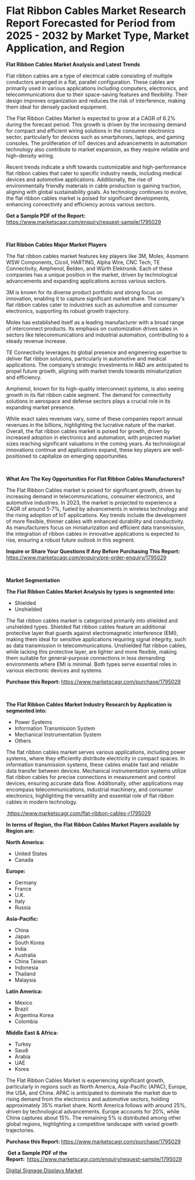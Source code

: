 <p><h1>Flat Ribbon Cables Market Research Report Forecasted for Period from 2025 -  2032 by Market Type, Market Application, and Region</h1></p><p><strong>Flat Ribbon Cables Market Analysis and Latest Trends</strong></p>
<p><p>Flat ribbon cables are a type of electrical cable consisting of multiple conductors arranged in a flat, parallel configuration. These cables are primarily used in various applications including computers, electronics, and telecommunications due to their space-saving features and flexibility. Their design improves organization and reduces the risk of interference, making them ideal for densely packed equipment.</p><p>The Flat Ribbon Cables Market is expected to grow at a CAGR of 6.2% during the forecast period. This growth is driven by the increasing demand for compact and efficient wiring solutions in the consumer electronics sector, particularly for devices such as smartphones, laptops, and gaming consoles. The proliferation of IoT devices and advancements in automation technology also contribute to market expansion, as they require reliable and high-density wiring.</p><p>Recent trends indicate a shift towards customizable and high-performance flat ribbon cables that cater to specific industry needs, including medical devices and automotive applications. Additionally, the rise of environmentally friendly materials in cable production is gaining traction, aligning with global sustainability goals. As technology continues to evolve, the flat ribbon cables market is poised for significant developments, enhancing connectivity and efficiency across various sectors.</p></p>
<p><strong>Get a Sample PDF of the Report:&nbsp;</strong> <a href="https://www.marketscagr.com/enquiry/request-sample/1795029?utm_campaign=3442&utm_medium=2&utm_source=Github&utm_content=ia&utm_term=06042025&utm_id=flat-ribbon-cables">https://www.marketscagr.com/enquiry/request-sample/1795029</a></p>
<p>&nbsp;</p>
<p><strong>Flat Ribbon Cables Major Market Players</strong></p>
<p><p>The flat ribbon cables market features key players like 3M, Molex, Assmann WSW Components, Cicoil, HARTING, Alpha Wire, CNC Tech, TE Connectivity, Amphenol, Belden, and Würth Elektronik. Each of these companies has a unique position in the market, driven by technological advancements and expanding applications across various sectors.</p><p>3M is known for its diverse product portfolio and strong focus on innovation, enabling it to capture significant market share. The company's flat ribbon cables cater to industries such as automotive and consumer electronics, supporting its robust growth trajectory.</p><p>Molex has established itself as a leading manufacturer with a broad range of interconnect products. Its emphasis on customization drives sales in sectors like telecommunications and industrial automation, contributing to a steady revenue increase.</p><p>TE Connectivity leverages its global presence and engineering expertise to deliver flat ribbon solutions, particularly in automotive and medical applications. The company’s strategic investments in R&D are anticipated to propel future growth, aligning with market trends towards miniaturization and efficiency.</p><p>Amphenol, known for its high-quality interconnect systems, is also seeing growth in its flat ribbon cable segment. The demand for connectivity solutions in aerospace and defense sectors plays a crucial role in its expanding market presence.</p><p>While exact sales revenues vary, some of these companies report annual revenues in the billions, highlighting the lucrative nature of the market. Overall, the flat ribbon cables market is poised for growth, driven by increased adoption in electronics and automation, with projected market sizes reaching significant valuations in the coming years. As technological innovations continue and applications expand, these key players are well-positioned to capitalize on emerging opportunities.</p></p>
<p>&nbsp;</p>
<p><strong>What Are The Key Opportunities For Flat Ribbon Cables Manufacturers?</strong></p>
<p><p>The Flat Ribbon Cables market is poised for significant growth, driven by increasing demand in telecommunications, consumer electronics, and automotive industries. In 2023, the market is projected to experience a CAGR of around 5-7%, fueled by advancements in wireless technology and the rising adoption of IoT applications. Key trends include the development of more flexible, thinner cables with enhanced durability and conductivity. As manufacturers focus on miniaturization and efficient data transmission, the integration of ribbon cables in innovative applications is expected to rise, ensuring a robust future outlook in this segment.</p></p>
<p><strong>Inquire or Share Your Questions If Any Before Purchasing This Report:</strong> <a href="https://www.marketscagr.com/enquiry/pre-order-enquiry/1795029?utm_campaign=3442&utm_medium=2&utm_source=Github&utm_content=ia&utm_term=06042025&utm_id=flat-ribbon-cables">https://www.marketscagr.com/enquiry/pre-order-enquiry/1795029</a></p>
<p>&nbsp;</p>
<p><strong>Market Segmentation</strong></p>
<p><strong>The Flat Ribbon Cables Market Analysis by types is segmented into:</strong></p>
<p><ul><li>Shielded</li><li>Unshielded</li></ul></p>
<p><p>The flat ribbon cables market is categorized primarily into shielded and unshielded types. Shielded flat ribbon cables feature an additional protective layer that guards against electromagnetic interference (EMI), making them ideal for sensitive applications requiring signal integrity, such as data transmission in telecommunications. Unshielded flat ribbon cables, while lacking this protective layer, are lighter and more flexible, making them suitable for general-purpose connections in less demanding environments where EMI is minimal. Both types serve essential roles in various electronic devices and systems.</p></p>
<p><strong>Purchase this Report:&nbsp;</strong><a href="https://www.marketscagr.com/purchase/1795029?utm_campaign=3442&utm_medium=2&utm_source=Github&utm_content=ia&utm_term=06042025&utm_id=flat-ribbon-cables">https://www.marketscagr.com/purchase/1795029</a></p>
<p>&nbsp;</p>
<p><strong>The Flat Ribbon Cables Market Industry Research by Application is segmented into:</strong></p>
<p><ul><li>Power Systems</li><li>Information Transmission System</li><li>Mechanical Instrumentation System</li><li>Others</li></ul></p>
<p><p>The flat ribbon cables market serves various applications, including power systems, where they efficiently distribute electricity in compact spaces. In information transmission systems, these cables enable fast and reliable data transfer between devices. Mechanical instrumentation systems utilize flat ribbon cables for precise connections in measurement and control devices, ensuring accurate data flow. Additionally, other applications may encompass telecommunications, industrial machinery, and consumer electronics, highlighting the versatility and essential role of flat ribbon cables in modern technology.</p></p>
<p><a href="https://www.marketscagr.com/flat-ribbon-cables-r1795029?utm_campaign=3442&utm_medium=2&utm_source=Github&utm_content=ia&utm_term=06042025&utm_id=flat-ribbon-cables">&nbsp;https://www.marketscagr.com/flat-ribbon-cables-r1795029</a></p>
<p><strong>In terms of Region, the Flat Ribbon Cables Market Players available by Region are:</strong></p>
<p>
    <p> <strong> North America: </strong>
        <ul>
            <li>United States</li>
            <li>Canada</li>
        </ul>
        </p> 
    <p> <strong> Europe: </strong>
        <ul>
            <li>Germany</li>
            <li>France</li>
            <li>U.K.</li>
            <li>Italy</li>
            <li>Russia</li>
        </ul>
        </p> 
    <p> <strong> Asia-Pacific: </strong>
        <ul>
            <li>China</li>
            <li>Japan</li>
            <li>South Korea</li>
            <li>India</li>
            <li>Australia</li>
            <li>China Taiwan</li>
            <li>Indonesia</li>
            <li>Thailand</li>
            <li>Malaysia</li>
        </ul>
        </p> 
    <p> <strong> Latin America: </strong>
        <ul>
            <li>Mexico</li>
            <li>Brazil</li>
            <li>Argentina Korea</li>
            <li>Colombia</li>
        </ul>
        </p> 
    <p> <strong> Middle East & Africa: </strong>
        <ul>
            <li>Turkey</li>
            <li>Saudi</li>
            <li>Arabia</li>
            <li>UAE</li>
            <li>Korea</li>
        </ul>
    </p>
    </p>
<p><p>The Flat Ribbon Cables Market is experiencing significant growth, particularly in regions such as North America, Asia-Pacific (APAC), Europe, the USA, and China. APAC is anticipated to dominate the market due to rising demand from the electronics and automotive sectors, holding approximately 35% market share. North America follows with around 25%, driven by technological advancements. Europe accounts for 20%, while China captures about 15%. The remaining 5% is distributed among other global regions, highlighting a competitive landscape with varied growth trajectories.</p></p>
<p><strong>Purchase this Report: </strong><a href="https://www.marketscagr.com/purchase/1795029?utm_campaign=3442&utm_medium=2&utm_source=Github&utm_content=ia&utm_term=06042025&utm_id=flat-ribbon-cables">https://www.marketscagr.com/purchase/1795029</a></p>
<p>&nbsp;<strong>Get a Sample PDF of the Report:&nbsp;&nbsp;</strong><a href="https://www.marketscagr.com/enquiry/request-sample/1795029?utm_campaign=3442&utm_medium=2&utm_source=Github&utm_content=ia&utm_term=06042025&utm_id=flat-ribbon-cables">https://www.marketscagr.com/enquiry/request-sample/1795029</a></p>
<p><strong></strong></p>
<p><p><a href="https://github.com/wynonachirei9/Market-Research-Report-List-1/blob/main/digital-signage-displays-market.md?utm_campaign=3442&utm_medium=2&utm_source=Github&utm_content=ia&utm_term=06042025&utm_id=flat-ribbon-cables">Digital Signage Displays Market</a></p></p>